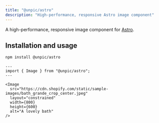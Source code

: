 ```yaml
---
title: "@unpic/astro"
description: "High-performance, responsive Astro image component"
---
```


A high-performance, responsive image component for
[Astro](https://astro.build/).

## Installation and usage

```bash
npm install @unpic/astro
```

```astro
---
import { Image } from "@unpic/astro";
---

<Image
  src="https://cdn.shopify.com/static/sample-images/bath_grande_crop_center.jpeg"
  layout="constrained"
  width={800}
  height={600}
  alt="A lovely bath"
/>
```
